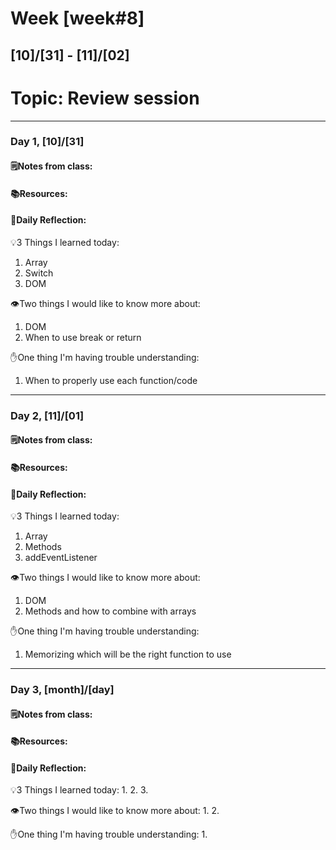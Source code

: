 # Week [week#8]
## [10]/[31] - [11]/[02]

# Topic: Review session

___

### Day 1, [10]/[31]

#### 🗒️Notes from class:

#### 📚Resources:


#### 💭Daily Reflection:

💡3 Things I learned today:
1. Array
2. Switch
3. DOM

👁️Two things I would like to know more about:
1. DOM
2. When to use break or return

✋One thing I'm having trouble understanding:
1. When to properly use each function/code


___

### Day 2, [11]/[01] 

#### 🗒️Notes from class:

#### 📚Resources:


#### 💭Daily Reflection:

💡3 Things I learned today:
1. Array
2. Methods
3. addEventListener

👁️Two things I would like to know more about:
1. DOM
2. Methods and how to combine with arrays

✋One thing I'm having trouble understanding:
1. Memorizing which will be the right function to use

___

### Day 3, [month]/[day]
#### 🗒️Notes from class:

#### 📚Resources:


#### 💭Daily Reflection:

💡3 Things I learned today:
1. 
2. 
3. 

👁️Two things I would like to know more about:
1. 
2. 

✋One thing I'm having trouble understanding:
1. 
 

